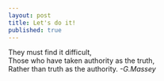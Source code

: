 ```yaml
---
layout: post
title: Let's do it!
published: true
---
```

They must find it difficult,<br>
Those who have taken authority as the truth,<br>
Rather than truth as the authority.
                           *-G.Massey*
